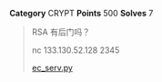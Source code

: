 **Category** CRYPT
**Points** 500
**Solves** 7

> RSA 有后门吗？
>
> nc 133.130.52.128 2345
>
> [ec_serv.py](./ec_serv.py)
